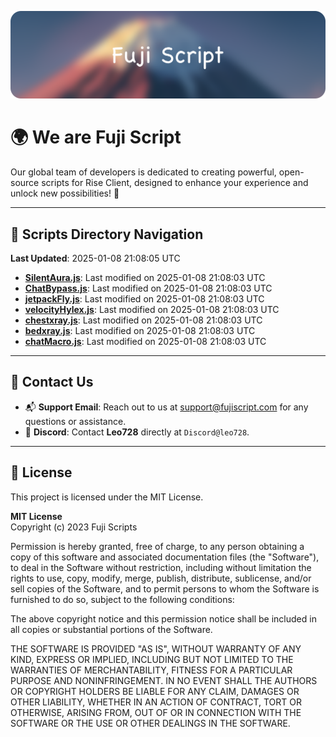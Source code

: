 ![Banner](.github/b.webp)

# 🌍 **We are Fuji Script**

Our global team of developers is dedicated to creating powerful, open-source scripts for Rise Client, designed to enhance your experience and unlock new possibilities! 🌟

---
<!-- SCRIPTS_NAVIGATION_START -->
## 📂 **Scripts Directory Navigation**

**Last Updated**: 2025-01-08 21:08:05 UTC

- **[SilentAura.js](scripts/SilentAura.js)**: Last modified on 2025-01-08 21:08:03 UTC
- **[ChatBypass.js](scripts/ChatBypass.js)**: Last modified on 2025-01-08 21:08:03 UTC
- **[jetpackFly.js](scripts/jetpackFly.js)**: Last modified on 2025-01-08 21:08:03 UTC
- **[velocityHylex.js](scripts/velocityHylex.js)**: Last modified on 2025-01-08 21:08:03 UTC
- **[chestxray.js](scripts/chestxray.js)**: Last modified on 2025-01-08 21:08:03 UTC
- **[bedxray.js](scripts/bedxray.js)**: Last modified on 2025-01-08 21:08:03 UTC
- **[chatMacro.js](scripts/chatMacro.js)**: Last modified on 2025-01-08 21:08:03 UTC

<!-- SCRIPTS_NAVIGATION_END -->

---

## 💬 **Contact Us**  
- 📬 **Support Email**: Reach out to us at [support@fujiscript.com](mailto:support@fujiscript.com) for any questions or assistance.  
- 💬 **Discord**: Contact **Leo728** directly at `Discord@leo728`.

---

## 📜 **License**

This project is licensed under the MIT License.  

**MIT License**  
Copyright (c) 2023 Fuji Scripts  

Permission is hereby granted, free of charge, to any person obtaining a copy of this software and associated documentation files (the "Software"), to deal in the Software without restriction, including without limitation the rights to use, copy, modify, merge, publish, distribute, sublicense, and/or sell copies of the Software, and to permit persons to whom the Software is furnished to do so, subject to the following conditions:  

The above copyright notice and this permission notice shall be included in all copies or substantial portions of the Software.  

THE SOFTWARE IS PROVIDED "AS IS", WITHOUT WARRANTY OF ANY KIND, EXPRESS OR IMPLIED, INCLUDING BUT NOT LIMITED TO THE WARRANTIES OF MERCHANTABILITY, FITNESS FOR A PARTICULAR PURPOSE AND NONINFRINGEMENT. IN NO EVENT SHALL THE AUTHORS OR COPYRIGHT HOLDERS BE LIABLE FOR ANY CLAIM, DAMAGES OR OTHER LIABILITY, WHETHER IN AN ACTION OF CONTRACT, TORT OR OTHERWISE, ARISING FROM, OUT OF OR IN CONNECTION WITH THE SOFTWARE OR THE USE OR OTHER DEALINGS IN THE SOFTWARE.  
